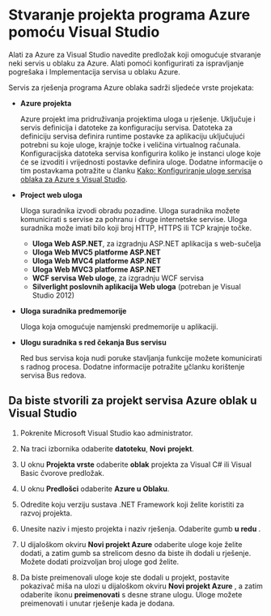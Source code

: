 <properties
   pageTitle="Stvaranje projekta programa Azure pomoću Visual Studio | Microsoft Azure"
   description="Stvaranje projekta programa Azure pomoću Visual Studio"
   services="visual-studio-online"
   documentationCenter="na"
   authors="TomArcher"
   manager="douge"
   editor="" />
<tags
   ms.service="multiple"
   ms.devlang="multiple"
   ms.topic="article"
   ms.tgt_pltfrm="na"
   ms.workload="na"
   ms.date="08/15/2016"
   ms.author="tarcher" />

# <a name="creating-an-azure-project-with-visual-studio"></a>Stvaranje projekta programa Azure pomoću Visual Studio

Alati za Azure za Visual Studio navedite predložak koji omogućuje stvaranje neki servis u oblaku za Azure. Alati pomoći konfigurirati za ispravljanje pogrešaka i Implementacija servisa u oblaku Azure.

Servis za rješenja programa Azure oblaka sadrži sljedeće vrste projekata:

- **Azure projekta**

    Azure projekt ima pridruživanja projektima uloga u rješenje. Uključuje i servis definicija i datoteke za konfiguraciju servisa. Datoteka za definiciju servisa definira runtime postavke za aplikaciju uključujući potrebni su koje uloge, krajnje točke i veličina virtualnog računala. Konfiguracijska datoteka servisa konfigurira koliko je instanci uloge koje će se izvoditi i vrijednosti postavke definira uloge. Dodatne informacije o tim postavkama potražite u članku [Kako: Konfiguriranje uloge servisa oblaka za Azure s Visual Studio](vs-azure-tools-configure-roles-for-cloud-service.md).

- **Project web uloga**

    Uloga suradnika izvodi obradu pozadine. Uloga suradnika možete komunicirati s servise za pohranu i druge internetske servise. Uloga suradnika može imati bilo koji broj HTTP, HTTPS ili TCP krajnje točke.

    - **Uloga Web ASP.NET**, za izgradnju ASP.NET aplikacija s web-sučelja
    - **Uloga Web MVC5 platforme ASP.NET**
    - **Uloga Web MVC4 platforme ASP.NET**
    - **Uloga Web MVC3 platforme ASP.NET**
    - **WCF servisa Web uloge**, za izgradnju WCF servisa
    - **Silverlight poslovnih aplikacija Web uloga** (potreban je Visual Studio 2012)

- **Uloga suradnika predmemorije**

    Uloga koja omogućuje namjenski predmemorije u aplikaciji.

- **Ulogu suradnika s red čekanja Bus servisu**

    Red bus servisa koja nudi poruke stavljanja funkcije možete komunicirati s radnog procesa. Dodatne informacije potražite [u](http://go.microsoft.com/fwlink/?LinkId=260560)članku korištenje servisa Bus redova.

## <a name="to-create-an-azure-cloud-service-project-in-visual-studio"></a>Da biste stvorili za projekt servisa Azure oblak u Visual Studio

1. Pokrenite Microsoft Visual Studio kao administrator.

1. Na traci izbornika odaberite **datoteku**, **Novi** **projekt**.

1. U oknu **Projekta vrste** odaberite **oblak** projekta za Visual C# ili Visual Basic čvorove predložak.

1. U oknu **Predlošci** odaberite **Azure u Oblaku**.

1. Odredite koju verziju sustava .NET Framework koji želite koristiti za razvoj projekta.

1. Unesite naziv i mjesto projekta i naziv rješenja. Odaberite gumb **u redu** .

1. U dijaloškom okviru **Novi projekt Azure** odaberite uloge koje želite dodati, a zatim gumb sa strelicom desno da biste ih dodali u rješenje. Možete dodati proizvoljan broj uloge god želite.

1. Da biste preimenovali uloge koje ste dodali u projekt, postavite pokazivač miša na ulozi u dijaloškom okviru **Novi projekt Azure** , a zatim odaberite ikonu **preimenovati** s desne strane ulogu. Uloge možete preimenovati i unutar rješenje kada je dodana.

